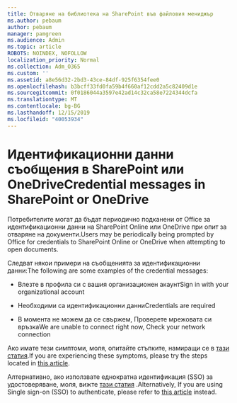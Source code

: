 ```yaml
---
title: Отваряне на библиотека на SharePoint във файловия мениджър
ms.author: pebaum
author: pebaum
manager: pamgreen
ms.audience: Admin
ms.topic: article
ROBOTS: NOINDEX, NOFOLLOW
localization_priority: Normal
ms.collection: Adm_O365
ms.custom: ''
ms.assetid: a8e56d32-2bd3-43ce-84df-925f6354fee0
ms.openlocfilehash: b3bcff33fd0fa59b4f660af12cdd2a5c82409d1e
ms.sourcegitcommit: 0f0186044a3597e42ad14c32ca58e7224344dcfa
ms.translationtype: MT
ms.contentlocale: bg-BG
ms.lasthandoff: 12/15/2019
ms.locfileid: "40053934"
---
```

# <a name="credential-messages-in-sharepoint-or-onedrive"></a><span data-ttu-id="6cb70-102">Идентификационни данни съобщения в SharePoint или OneDrive</span><span class="sxs-lookup"><span data-stu-id="6cb70-102">Credential messages in SharePoint or OneDrive</span></span>

<span data-ttu-id="6cb70-103">Потребителите могат да бъдат периодично подканени от Office за идентификационни данни на SharePoint Online или OneDrive при опит за отваряне на документи.</span><span class="sxs-lookup"><span data-stu-id="6cb70-103">Users may be periodically being prompted by Office for credentials to SharePoint Online or OneDrive when attempting to open documents.</span></span>

<span data-ttu-id="6cb70-104">Следват някои примери на съобщенията за идентификационни данни:</span><span class="sxs-lookup"><span data-stu-id="6cb70-104">The following are some examples of the credential messages:</span></span>

- <span data-ttu-id="6cb70-105">Влезте в профила си с вашия организационен акаунт</span><span class="sxs-lookup"><span data-stu-id="6cb70-105">Sign in with your organizational account</span></span>

- <span data-ttu-id="6cb70-106">Необходими са идентификационни данни</span><span class="sxs-lookup"><span data-stu-id="6cb70-106">Credentials are required</span></span>

- <span data-ttu-id="6cb70-107">В момента не можем да се свържем, Проверете мрежовата си връзка</span><span class="sxs-lookup"><span data-stu-id="6cb70-107">We are unable to connect right now, Check your network connection</span></span>

<span data-ttu-id="6cb70-108">Ако имате тези симптоми, моля, опитайте стъпките, намиращи се в [тази статия](https://support.microsoft.com/help/2913639/office-applications-periodically-prompt-for-credentials-to-sharepoint).</span><span class="sxs-lookup"><span data-stu-id="6cb70-108">If you are experiencing these symptoms, please try the steps located in [this article](https://support.microsoft.com/help/2913639/office-applications-periodically-prompt-for-credentials-to-sharepoint).</span></span>

<span data-ttu-id="6cb70-109">Алтернативно, ако използвате еднократна идентификация (SSO) за удостоверяване, моля, вижте [тази статия](https://support.microsoft.com/help/4025962/cant-sign-in-after-update-to-office-2016-build-16-0-7967-on-windows-10) .</span><span class="sxs-lookup"><span data-stu-id="6cb70-109">Alternatively, If you are using Single sign-on (SSO) to authenticate, please refer to [this article](https://support.microsoft.com/help/4025962/cant-sign-in-after-update-to-office-2016-build-16-0-7967-on-windows-10) instead.</span></span>

